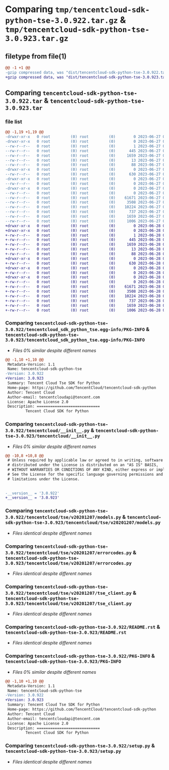# Comparing `tmp/tencentcloud-sdk-python-tse-3.0.922.tar.gz` & `tmp/tencentcloud-sdk-python-tse-3.0.923.tar.gz`

## filetype from file(1)

```diff
@@ -1 +1 @@
-gzip compressed data, was "dist/tencentcloud-sdk-python-tse-3.0.922.tar", last modified: Tue Jun 27 00:36:39 2023, max compression
+gzip compressed data, was "dist/tencentcloud-sdk-python-tse-3.0.923.tar", last modified: Wed Jun 28 00:38:57 2023, max compression
```

## Comparing `tencentcloud-sdk-python-tse-3.0.922.tar` & `tencentcloud-sdk-python-tse-3.0.923.tar`

### file list

```diff
@@ -1,19 +1,19 @@
-drwxr-xr-x   0 root         (0) root         (0)        0 2023-06-27 00:36:39.000000 tencentcloud-sdk-python-tse-3.0.922/
-drwxr-xr-x   0 root         (0) root         (0)        0 2023-06-27 00:36:39.000000 tencentcloud-sdk-python-tse-3.0.922/tencentcloud_sdk_python_tse.egg-info/
--rw-r--r--   0 root         (0) root         (0)        1 2023-06-27 00:36:39.000000 tencentcloud-sdk-python-tse-3.0.922/tencentcloud_sdk_python_tse.egg-info/dependency_links.txt
--rw-r--r--   0 root         (0) root         (0)      445 2023-06-27 00:36:39.000000 tencentcloud-sdk-python-tse-3.0.922/tencentcloud_sdk_python_tse.egg-info/SOURCES.txt
--rw-r--r--   0 root         (0) root         (0)     1659 2023-06-27 00:36:39.000000 tencentcloud-sdk-python-tse-3.0.922/tencentcloud_sdk_python_tse.egg-info/PKG-INFO
--rw-r--r--   0 root         (0) root         (0)       13 2023-06-27 00:36:39.000000 tencentcloud-sdk-python-tse-3.0.922/tencentcloud_sdk_python_tse.egg-info/top_level.txt
--rw-r--r--   0 root         (0) root         (0)       88 2023-06-27 00:36:39.000000 tencentcloud-sdk-python-tse-3.0.922/setup.cfg
-drwxr-xr-x   0 root         (0) root         (0)        0 2023-06-27 00:36:39.000000 tencentcloud-sdk-python-tse-3.0.922/tencentcloud/
--rw-r--r--   0 root         (0) root         (0)      630 2023-06-27 00:36:38.000000 tencentcloud-sdk-python-tse-3.0.922/tencentcloud/__init__.py
-drwxr-xr-x   0 root         (0) root         (0)        0 2023-06-27 00:36:39.000000 tencentcloud-sdk-python-tse-3.0.922/tencentcloud/tse/
--rw-r--r--   0 root         (0) root         (0)        0 2023-06-27 00:36:38.000000 tencentcloud-sdk-python-tse-3.0.922/tencentcloud/tse/__init__.py
-drwxr-xr-x   0 root         (0) root         (0)        0 2023-06-27 00:36:39.000000 tencentcloud-sdk-python-tse-3.0.922/tencentcloud/tse/v20201207/
--rw-r--r--   0 root         (0) root         (0)        0 2023-06-27 00:36:38.000000 tencentcloud-sdk-python-tse-3.0.922/tencentcloud/tse/v20201207/__init__.py
--rw-r--r--   0 root         (0) root         (0)    61671 2023-06-27 00:36:38.000000 tencentcloud-sdk-python-tse-3.0.922/tencentcloud/tse/v20201207/models.py
--rw-r--r--   0 root         (0) root         (0)     3508 2023-06-27 00:36:38.000000 tencentcloud-sdk-python-tse-3.0.922/tencentcloud/tse/v20201207/errorcodes.py
--rw-r--r--   0 root         (0) root         (0)    10224 2023-06-27 00:36:38.000000 tencentcloud-sdk-python-tse-3.0.922/tencentcloud/tse/v20201207/tse_client.py
--rw-r--r--   0 root         (0) root         (0)      737 2023-06-27 00:36:38.000000 tencentcloud-sdk-python-tse-3.0.922/README.rst
--rw-r--r--   0 root         (0) root         (0)     1659 2023-06-27 00:36:39.000000 tencentcloud-sdk-python-tse-3.0.922/PKG-INFO
--rw-r--r--   0 root         (0) root         (0)     1006 2023-06-27 00:36:38.000000 tencentcloud-sdk-python-tse-3.0.922/setup.py
+drwxr-xr-x   0 root         (0) root         (0)        0 2023-06-28 00:38:57.000000 tencentcloud-sdk-python-tse-3.0.923/
+drwxr-xr-x   0 root         (0) root         (0)        0 2023-06-28 00:38:57.000000 tencentcloud-sdk-python-tse-3.0.923/tencentcloud_sdk_python_tse.egg-info/
+-rw-r--r--   0 root         (0) root         (0)        1 2023-06-28 00:38:57.000000 tencentcloud-sdk-python-tse-3.0.923/tencentcloud_sdk_python_tse.egg-info/dependency_links.txt
+-rw-r--r--   0 root         (0) root         (0)      445 2023-06-28 00:38:57.000000 tencentcloud-sdk-python-tse-3.0.923/tencentcloud_sdk_python_tse.egg-info/SOURCES.txt
+-rw-r--r--   0 root         (0) root         (0)     1659 2023-06-28 00:38:57.000000 tencentcloud-sdk-python-tse-3.0.923/tencentcloud_sdk_python_tse.egg-info/PKG-INFO
+-rw-r--r--   0 root         (0) root         (0)       13 2023-06-28 00:38:57.000000 tencentcloud-sdk-python-tse-3.0.923/tencentcloud_sdk_python_tse.egg-info/top_level.txt
+-rw-r--r--   0 root         (0) root         (0)       88 2023-06-28 00:38:57.000000 tencentcloud-sdk-python-tse-3.0.923/setup.cfg
+drwxr-xr-x   0 root         (0) root         (0)        0 2023-06-28 00:38:57.000000 tencentcloud-sdk-python-tse-3.0.923/tencentcloud/
+-rw-r--r--   0 root         (0) root         (0)      630 2023-06-28 00:38:57.000000 tencentcloud-sdk-python-tse-3.0.923/tencentcloud/__init__.py
+drwxr-xr-x   0 root         (0) root         (0)        0 2023-06-28 00:38:57.000000 tencentcloud-sdk-python-tse-3.0.923/tencentcloud/tse/
+-rw-r--r--   0 root         (0) root         (0)        0 2023-06-28 00:38:57.000000 tencentcloud-sdk-python-tse-3.0.923/tencentcloud/tse/__init__.py
+drwxr-xr-x   0 root         (0) root         (0)        0 2023-06-28 00:38:57.000000 tencentcloud-sdk-python-tse-3.0.923/tencentcloud/tse/v20201207/
+-rw-r--r--   0 root         (0) root         (0)        0 2023-06-28 00:38:57.000000 tencentcloud-sdk-python-tse-3.0.923/tencentcloud/tse/v20201207/__init__.py
+-rw-r--r--   0 root         (0) root         (0)    61671 2023-06-28 00:38:57.000000 tencentcloud-sdk-python-tse-3.0.923/tencentcloud/tse/v20201207/models.py
+-rw-r--r--   0 root         (0) root         (0)     3508 2023-06-28 00:38:57.000000 tencentcloud-sdk-python-tse-3.0.923/tencentcloud/tse/v20201207/errorcodes.py
+-rw-r--r--   0 root         (0) root         (0)    10224 2023-06-28 00:38:57.000000 tencentcloud-sdk-python-tse-3.0.923/tencentcloud/tse/v20201207/tse_client.py
+-rw-r--r--   0 root         (0) root         (0)      737 2023-06-28 00:38:57.000000 tencentcloud-sdk-python-tse-3.0.923/README.rst
+-rw-r--r--   0 root         (0) root         (0)     1659 2023-06-28 00:38:57.000000 tencentcloud-sdk-python-tse-3.0.923/PKG-INFO
+-rw-r--r--   0 root         (0) root         (0)     1006 2023-06-28 00:38:57.000000 tencentcloud-sdk-python-tse-3.0.923/setup.py
```

### Comparing `tencentcloud-sdk-python-tse-3.0.922/tencentcloud_sdk_python_tse.egg-info/PKG-INFO` & `tencentcloud-sdk-python-tse-3.0.923/tencentcloud_sdk_python_tse.egg-info/PKG-INFO`

 * *Files 0% similar despite different names*

```diff
@@ -1,10 +1,10 @@
 Metadata-Version: 1.1
 Name: tencentcloud-sdk-python-tse
-Version: 3.0.922
+Version: 3.0.923
 Summary: Tencent Cloud Tse SDK for Python
 Home-page: https://github.com/TencentCloud/tencentcloud-sdk-python
 Author: Tencent Cloud
 Author-email: tencentcloudapi@tencent.com
 License: Apache License 2.0
 Description: ============================
         Tencent Cloud SDK for Python
```

### Comparing `tencentcloud-sdk-python-tse-3.0.922/tencentcloud/__init__.py` & `tencentcloud-sdk-python-tse-3.0.923/tencentcloud/__init__.py`

 * *Files 0% similar despite different names*

```diff
@@ -10,8 +10,8 @@
 # Unless required by applicable law or agreed to in writing, software
 # distributed under the License is distributed on an "AS IS" BASIS,
 # WITHOUT WARRANTIES OR CONDITIONS OF ANY KIND, either express or implied.
 # See the License for the specific language governing permissions and
 # limitations under the License.
 
 
-__version__ = '3.0.922'
+__version__ = '3.0.923'
```

### Comparing `tencentcloud-sdk-python-tse-3.0.922/tencentcloud/tse/v20201207/models.py` & `tencentcloud-sdk-python-tse-3.0.923/tencentcloud/tse/v20201207/models.py`

 * *Files identical despite different names*

### Comparing `tencentcloud-sdk-python-tse-3.0.922/tencentcloud/tse/v20201207/errorcodes.py` & `tencentcloud-sdk-python-tse-3.0.923/tencentcloud/tse/v20201207/errorcodes.py`

 * *Files identical despite different names*

### Comparing `tencentcloud-sdk-python-tse-3.0.922/tencentcloud/tse/v20201207/tse_client.py` & `tencentcloud-sdk-python-tse-3.0.923/tencentcloud/tse/v20201207/tse_client.py`

 * *Files identical despite different names*

### Comparing `tencentcloud-sdk-python-tse-3.0.922/README.rst` & `tencentcloud-sdk-python-tse-3.0.923/README.rst`

 * *Files identical despite different names*

### Comparing `tencentcloud-sdk-python-tse-3.0.922/PKG-INFO` & `tencentcloud-sdk-python-tse-3.0.923/PKG-INFO`

 * *Files 0% similar despite different names*

```diff
@@ -1,10 +1,10 @@
 Metadata-Version: 1.1
 Name: tencentcloud-sdk-python-tse
-Version: 3.0.922
+Version: 3.0.923
 Summary: Tencent Cloud Tse SDK for Python
 Home-page: https://github.com/TencentCloud/tencentcloud-sdk-python
 Author: Tencent Cloud
 Author-email: tencentcloudapi@tencent.com
 License: Apache License 2.0
 Description: ============================
         Tencent Cloud SDK for Python
```

### Comparing `tencentcloud-sdk-python-tse-3.0.922/setup.py` & `tencentcloud-sdk-python-tse-3.0.923/setup.py`

 * *Files identical despite different names*

